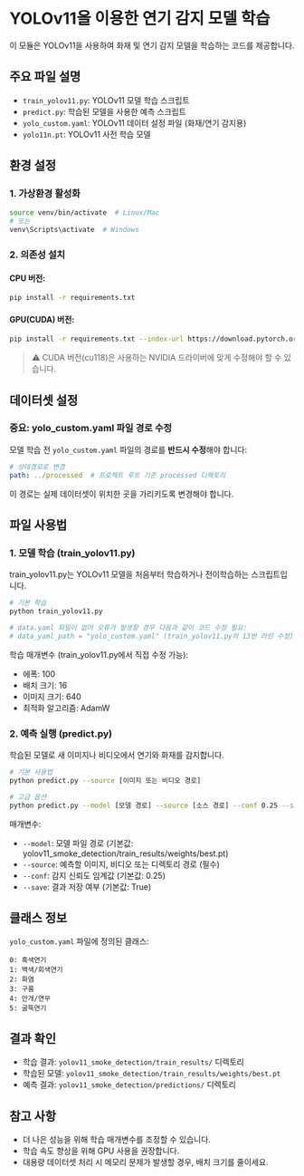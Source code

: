 # YOLOv11을 이용한 연기 감지 모델 학습

이 모듈은 YOLOv11을 사용하여 화재 및 연기 감지 모델을 학습하는 코드를 제공합니다.

## 주요 파일 설명

- `train_yolov11.py`: YOLOv11 모델 학습 스크립트
- `predict.py`: 학습된 모델을 사용한 예측 스크립트
- `yolo_custom.yaml`: YOLOv11 데이터 설정 파일 (화재/연기 감지용)
- `yolo11n.pt`: YOLOv11 사전 학습 모델

## 환경 설정

### 1. 가상환경 활성화
```bash
source venv/bin/activate  # Linux/Mac
# 또는
venv\Scripts\activate  # Windows
```

### 2. 의존성 설치

#### CPU 버전:
```bash
pip install -r requirements.txt
```

#### GPU(CUDA) 버전:
```bash
pip install -r requirements.txt --index-url https://download.pytorch.org/whl/cu118
```
> ⚠️ CUDA 버전(cu118)은 사용하는 NVIDIA 드라이버에 맞게 수정해야 할 수 있습니다.

## 데이터셋 설정

### 중요: yolo_custom.yaml 파일 경로 수정

모델 학습 전 `yolo_custom.yaml` 파일의 경로를 **반드시 수정**해야 합니다:

```yaml
# 상대경로로 변경
path: ../processed  # 프로젝트 루트 기준 processed 디렉토리
```

이 경로는 실제 데이터셋이 위치한 곳을 가리키도록 변경해야 합니다.

## 파일 사용법

### 1. 모델 학습 (train_yolov11.py)

train_yolov11.py는 YOLOv11 모델을 처음부터 학습하거나 전이학습하는 스크립트입니다.

```bash
# 기본 학습
python train_yolov11.py

# data.yaml 파일이 없어 오류가 발생할 경우 다음과 같이 코드 수정 필요:
# data_yaml_path = "yolo_custom.yaml" (train_yolov11.py의 13번 라인 수정)
```

학습 매개변수 (train_yolov11.py에서 직접 수정 가능):
- 에폭: 100
- 배치 크기: 16
- 이미지 크기: 640
- 최적화 알고리즘: AdamW

### 2. 예측 실행 (predict.py)

학습된 모델로 새 이미지나 비디오에서 연기와 화재를 감지합니다.

```bash
# 기본 사용법
python predict.py --source [이미지 또는 비디오 경로]

# 고급 옵션
python predict.py --model [모델 경로] --source [소스 경로] --conf 0.25 --save
```

매개변수:
- `--model`: 모델 파일 경로 (기본값: yolov11_smoke_detection/train_results/weights/best.pt)
- `--source`: 예측할 이미지, 비디오 또는 디렉토리 경로 (필수)
- `--conf`: 감지 신뢰도 임계값 (기본값: 0.25)
- `--save`: 결과 저장 여부 (기본값: True)

## 클래스 정보

`yolo_custom.yaml` 파일에 정의된 클래스:
```
0: 흑색연기
1: 백색/회색연기
2: 화염
3: 구름
4: 안개/연무
5: 굴뚝연기
```

## 결과 확인

- 학습 결과: `yolov11_smoke_detection/train_results/` 디렉토리
- 학습된 모델: `yolov11_smoke_detection/train_results/weights/best.pt`
- 예측 결과: `yolov11_smoke_detection/predictions/` 디렉토리

## 참고 사항

- 더 나은 성능을 위해 학습 매개변수를 조정할 수 있습니다.
- 학습 속도 향상을 위해 GPU 사용을 권장합니다.
- 대용량 데이터셋 처리 시 메모리 문제가 발생할 경우, 배치 크기를 줄이세요. 